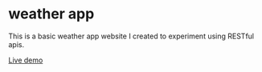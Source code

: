 # weather app

This is a basic weather app website I created to experiment using RESTful apis.

[Live demo](https://nadifrahman.github.io/weather-app/)
